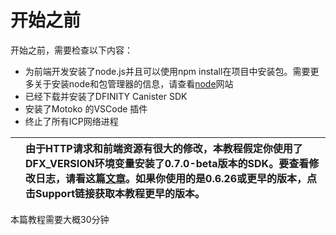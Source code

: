 # 开始之前

开始之前，需要检查以下内容：



* 为前端开发安装了node.js并且可以使用npm install在项目中安装包。需要更多关于安装node和包管理器的信息，请查看[node](https://nodejs.org/en/)网站
* 已经下载并安装了DFINITY Canister SDK
* 安装了Motoko 的VSCode 插件
* 终止了所有ICP网络进程

|  | 由于HTTP请求和前端资源有很大的修改，本教程假定你使用了DFX\_VERSION环境变量安装了0.7.0-beta版本的SDK。要查看修改日志，请看这篇[文章](https://sdk.dfinity.org/docs/http-middleware.html)。如果你使用的是0.6.26或更早的版本，点击Support链接获取本教程更早的版本。 |
| :--- | :--- |


本篇教程需要大概30分钟

